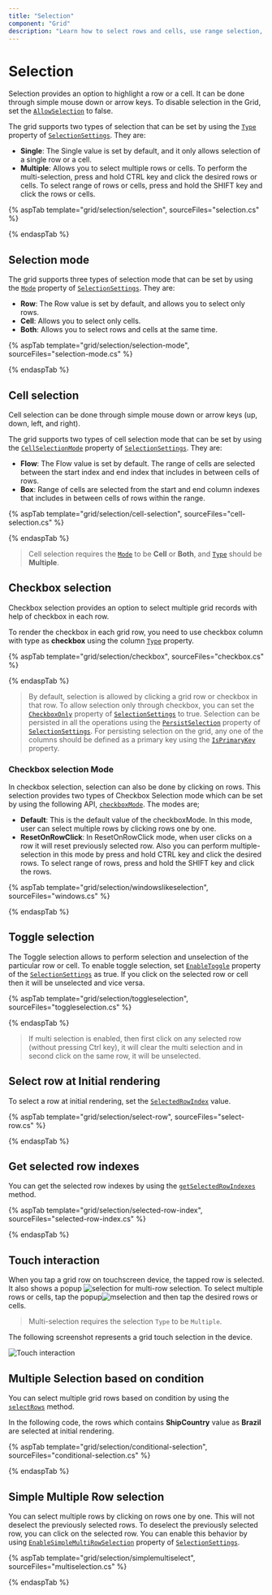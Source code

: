 ```yaml
---
title: "Selection"
component: "Grid"
description: "Learn how to select rows and cells, use range selection, and use check box selection in the Essential JS 2 DataGrid control."
---
```


# Selection

Selection provides an option to highlight a row or a cell. It can be done through simple mouse down or arrow keys. To disable selection in the Grid, set the [`AllowSelection`](https://help.syncfusion.com/cr/cref_files/aspnetcore-js2/Syncfusion.EJ2~Syncfusion.EJ2.Grids.Grid~AllowSelection.html) to false.

The grid supports two types of selection that can be set by using the [`Type`](https://help.syncfusion.com/cr/cref_files/aspnetcore-js2/aspnetcore/Syncfusion.EJ2~Syncfusion.EJ2.Grids.GridSelectionSettings~Type.html) property of [`SelectionSettings`](https://help.syncfusion.com/cr/cref_files/aspnetcore-js2/Syncfusion.EJ2~Syncfusion.EJ2.Grids.GridSelectionSettings.html). They are:

* **Single**: The Single value is set by default, and it only allows selection of a single row or a cell.
* **Multiple**: Allows you to select multiple rows or cells.
To perform the multi-selection, press and hold CTRL key and click the desired rows or cells. To select range of rows or cells, press and hold the SHIFT key and click the rows or cells.

{% aspTab template="grid/selection/selection", sourceFiles="selection.cs" %}

{% endaspTab %}

## Selection mode

The grid supports three types of selection mode that can be set by using
the [`Mode`](https://help.syncfusion.com/cr/cref_files/aspnetcore-js2/aspnetcore/Syncfusion.EJ2~Syncfusion.EJ2.Grids.GridSelectionSettings~Mode.html) property of [`SelectionSettings`](https://help.syncfusion.com/cr/cref_files/aspnetcore-js2/Syncfusion.EJ2~Syncfusion.EJ2.Grids.GridSelectionSettings.html). They are:

* **Row**: The Row value is set by default, and allows you to select only rows.
* **Cell**: Allows you to select only cells.
* **Both**: Allows you to select rows and cells at the same time.

{% aspTab template="grid/selection/selection-mode", sourceFiles="selection-mode.cs" %}

{% endaspTab %}

## Cell selection

Cell selection can be done through simple mouse down or arrow keys (up, down, left, and right).

The grid supports two types of cell selection mode that can be set by using
the [`CellSelectionMode`](https://help.syncfusion.com/cr/cref_files/aspnetcore-js2/aspnetcore/Syncfusion.EJ2~Syncfusion.EJ2.Grids.GridSelectionSettings~CellSelectionMode.html) property of [`SelectionSettings`](https://help.syncfusion.com/cr/cref_files/aspnetcore-js2/Syncfusion.EJ2~Syncfusion.EJ2.Grids.GridSelectionSettings.html). They are:

* **Flow**: The Flow value is set by default. The range of cells are selected between the start index and end index that includes in between cells of rows.
* **Box**: Range of cells are selected from the start and end column indexes that includes in between cells of rows within the range.

{% aspTab template="grid/selection/cell-selection", sourceFiles="cell-selection.cs" %}

{% endaspTab %}

> Cell selection requires the [`Mode`](https://help.syncfusion.com/cr/cref_files/aspnetcore-js2/aspnetcore/Syncfusion.EJ2~Syncfusion.EJ2.Grids.GridSelectionSettings~Mode.html) to be **Cell** or  **Both**, and
[`Type`](https://help.syncfusion.com/cr/cref_files/aspnetcore-js2/Syncfusion.EJ2~Syncfusion.EJ2.Grids.GridSelectionSettings~Type.html) should be **Multiple**.

## Checkbox selection

Checkbox selection provides an option to select multiple grid records with help of checkbox in each row.

To render the checkbox in each grid row, you need to use checkbox column with type as **checkbox** using the column [`Type`](https://help.syncfusion.com/cr/cref_files/aspnetcore-js2/Syncfusion.EJ2~Syncfusion.EJ2.Grids.GridColumn~Type.html) property.

{% aspTab template="grid/selection/checkbox", sourceFiles="checkbox.cs" %}

{% endaspTab %}

> By default, selection is allowed by clicking a grid row or checkbox in that row. To allow selection only through checkbox, you can set the
[`CheckboxOnly`](https://help.syncfusion.com/cr/cref_files/aspnetcore-js2/aspnetcore/Syncfusion.EJ2~Syncfusion.EJ2.Grids.GridSelectionSettings~CheckboxOnly.html) property of [`SelectionSettings`](https://help.syncfusion.com/cr/cref_files/aspnetcore-js2/Syncfusion.EJ2~Syncfusion.EJ2.Grids.GridSelectionSettings.html) to true.
> Selection can be persisted in all the operations using the [`PersistSelection`](https://help.syncfusion.com/cr/cref_files/aspnetcore-js2/aspnetcore/Syncfusion.EJ2~Syncfusion.EJ2.Grids.GridSelectionSettings~PersistSelection.html) property of [`SelectionSettings`](https://help.syncfusion.com/cr/cref_files/aspnetcore-js2/Syncfusion.EJ2~Syncfusion.EJ2.Grids.GridSelectionSettings.html).
For persisting selection on the grid, any one of the columns should be defined as a primary key using the [`IsPrimaryKey`](https://help.syncfusion.com/cr/cref_files/aspnetcore-js2/Syncfusion.EJ2~Syncfusion.EJ2.Grids.GridColumn~IsPrimaryKey.html) property.

### Checkbox selection Mode

In checkbox selection, selection can also be done by clicking on rows. This selection provides two types of Checkbox Selection mode which can be set by using the following API,
[`checkboxMode`](https://help.syncfusion.com/cr/cref_files/aspnetcore-js2/Syncfusion.EJ2~Syncfusion.EJ2.Grids.GridSelectionSettings~CheckboxMode.html). The modes are;

* **Default**: This is the default value of the checkboxMode. In this mode, user can select multiple rows by clicking rows one by one.
* **ResetOnRowClick**: In ResetOnRowClick mode, when user clicks on a row it will reset previously selected row. Also you can perform multiple-selection in this mode by press
and hold CTRL key and click the desired rows. To select range of rows, press and hold the SHIFT key and click the rows.

{% aspTab template="grid/selection/windowslikeselection", sourceFiles="windows.cs" %}

{% endaspTab %}

## Toggle selection

The Toggle selection allows to perform selection and unselection of the particular row or cell. To enable toggle selection, set [`EnableToggle`](https://help.syncfusion.com/cr/cref_files/aspnetcore-js2/Syncfusion.EJ2~Syncfusion.EJ2.Grids.GridSelectionSettings~EnableToggle.html) property of the [`SelectionSettings`](https://help.syncfusion.com/cr/cref_files/aspnetcore-js2/Syncfusion.EJ2~Syncfusion.EJ2.Grids.GridSelectionSettings.html) as true. If you click on the selected row or cell then it will be unselected and vice versa.

{% aspTab template="grid/selection/toggleselection", sourceFiles="toggleselection.cs" %}

{% endaspTab %}

> If multi selection is enabled, then first click on any selected row (without pressing Ctrl key), it will clear the multi selection and in second click on the same row, it will be unselected.

## Select row at Initial rendering

To select a row at initial rendering, set the [`SelectedRowIndex`](https://help.syncfusion.com/cr/cref_files/aspnetcore-js2/Syncfusion.EJ2~Syncfusion.EJ2.Grids.Grid~SelectedRowIndex.html) value.

{% aspTab template="grid/selection/select-row", sourceFiles="select-row.cs" %}

{% endaspTab %}

## Get selected row indexes

You can get the selected row indexes by using the [`getSelectedRowIndexes`](https://ej2.syncfusion.com/documentation/api/grid/#getselectedrowindexes) method.

{% aspTab template="grid/selection/selected-row-index", sourceFiles="selected-row-index.cs" %}

{% endaspTab %}

## Touch interaction

When you tap a grid row on touchscreen device, the tapped row is selected.
It also shows a popup ![selection](./images/selection.jpg)  for multi-row selection.
To select multiple rows or cells, tap the popup![mselection](./images/mselection.jpg)  and then tap the desired rows or cells.

> Multi-selection requires the selection `Type` to be `Multiple`.

The following screenshot represents a grid touch selection in the device.

![Touch interaction](./images/touch-selection.jpg)

## Multiple Selection based on condition

You can select multiple grid rows based on condition by using the [`selectRows`](https://ej2.syncfusion.com/documentation/api/grid/#selectrows) method.

In the following code, the rows which contains **ShipCountry** value as **Brazil** are selected at initial rendering.

{% aspTab template="grid/selection/conditional-selection", sourceFiles="conditional-selection.cs" %}

{% endaspTab %}

## Simple Multiple Row selection

You can select multiple rows by clicking on rows one by one. This will not deselect the previously selected rows. To deselect the previously selected row, you can click on the  selected row. You can enable this behavior by using [`EnableSimpleMultiRowSelection`](https://help.syncfusion.com/cr/cref_files/aspnetcore-js2/Syncfusion.EJ2~Syncfusion.EJ2.Grids.GridSelectionSettings~EnableSimpleMultiRowSelection.html) property of [`SelectionSettings`](https://help.syncfusion.com/cr/cref_files/aspnetcore-js2/Syncfusion.EJ2~Syncfusion.EJ2.Grids.GridSelectionSettings.html).

{% aspTab template="grid/selection/simplemultiselect", sourceFiles="multiselection.cs" %}

{% endaspTab %}